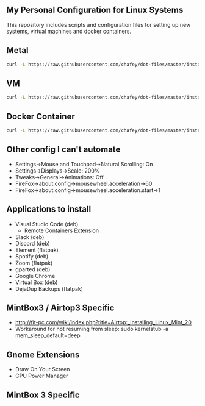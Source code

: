 ## My Personal Configuration for Linux Systems

This repository includes scripts and configuration files for setting up
new systems, virtual machines and docker containers.

## Metal
```bash
curl -L https://raw.githubusercontent.com/chafey/dot-files/master/install.sh | bash
```

## VM
```bash
curl -L https://raw.githubusercontent.com/chafey/dot-files/master/install-vm.sh | bash
```

## Docker Container
```bash
curl -L https://raw.githubusercontent.com/chafey/dot-files/master/install-docker.sh | bash
```

## Other config I can't automate

* Settings->Mouse and Touchpad->Natural Scrolling: On
* Settings->Displays->Scale: 200%
* Tweaks->General->Animations: Off
* FireFox->about:config->mousewheel.acceleration->60
* FireFox->about:config->mousewheel.acceleration.start->1

## Applications to install

* Visual Studio Code (deb)
  * Remote Containers Extension
* Slack (deb)
* Discord (deb)
* Element (flatpak)
* Spotify (deb)
* Zoom (flatpak)
* gparted (deb)
* Google Chrome
* Virtual Box (deb)
* DejaDup Backups (flatpak)

## MintBox3 / Airtop3 Specific
* http://fit-pc.com/wiki/index.php?title=Airtop:_Installing_Linux_Mint_20
* Workaround for not resuming from sleep: sudo kernelstub -a mem_sleep_default=deep

## Gnome Extensions

* Draw On Your Screen
* CPU Power Manager

## MintBox 3 Specific

